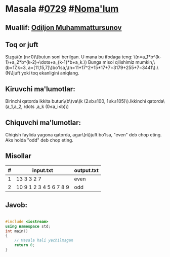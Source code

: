
<h1>Masala #<a href="https://robocontest.uz/tasks/0729">0729</a> #<a href="https://robocontest.uz/tasks?category=1">Noma'lum</a></h1>
<h2> Muallif: <a href="https://robocontest.uz/profile/kamilov">Odiljon Muhammattursunov</a></h2>
<h2>Toq or juft</h2>
<p>Sizga\(n (n≥0)\)butun soni berilgan. U mana bu ifodaga teng:
\(n=a_1*b^{k-1}+a_2*b^{k-2}+\dots+a_{k-1}*b+a_k.\)
Bunga misol qilishimiz mumkin,\(b=17,k=3, a=[11,15,7]\)bo'lsa,\(n=11*17^2+15*17+7=3179+255+7=3441\).\(N\)juft yoki toq ekanligini aniqlang.</p>
<h2>Kiruvchi ma'lumotlar:</h2>
<p>Birinchi qatorda ikkita butun\(b\)va\(k (2≤b≤100, 1≤k≤105)\).Ikkinchi qatorda\(a_1,a_2, \dots ,a_k (0≤a_i≤b)\)</p>
<h2>Chiquvchi ma'lumotlar:</h2>
<p>Chiqish faylida yagona qatorda, agar\(n\)juft bo'lsa, "even" deb chop eting. Aks holda "odd" deb chop eting.</p>
<h2>Misollar</h2>
<table>
    <thead>
        <tr>
            <th>#</th>
            <th>input.txt</th>
            <th>output.txt</th>
        </tr>
    </thead>
    <tbody>
            <tr>
                <td>1</td>
                <td>13 3
3 2 7</td>
                <td>even</td>
            </tr>
            <tr>
                <td>2</td>
                <td>10 9
1 2 3 4 5 6 7 8 9</td>
                <td>odd</td>
            </tr>
    </tbody>
    </table>
    
<h2>Javob:</h2>

######
```cpp
#include <iostream>
using namespace std;
int main()
{
    // Masala hali yechilmagan
    return 0;
}
```
